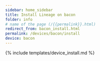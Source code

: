```yaml
---
sidebar: home_sidebar
title: Install Lineage on bacon
folder: info
# name of the page (/{{permalink}}.html)
redirect_from: bacon_install.html
permalink: /devices/bacon/install
device: bacon
---
```

{% include templates/device_install.md %}
